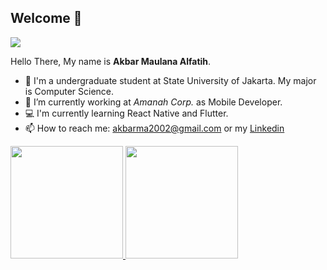 ## Welcome 👋

![](https://komarev.com/ghpvc/?username=MauL08&style=flat)

Hello There, My name is **Akbar Maulana Alfatih**.

- 🔭 I'm a undergraduate student at State University of Jakarta. My major is Computer Science.
- 🌱 I’m currently working at *Amanah Corp.* as Mobile Developer.
- 💻 I'm currently learning React Native and Flutter.
- 📫 How to reach me: akbarma2002@gmail.com or my [Linkedin](https://www.linkedin.com/in/akbar-alfatih)

<p align="left">
<a href="https://github.com/MauL08">
  <img height="180em" src="https://github-readme-stats.vercel.app/api?username=MauL08&count_private=true&show_icons=true&theme=calm"/>
  <img height="180em" src="https://github-readme-stats-eight-theta.vercel.app/api/top-langs/?username=MauL08&layout=compact&langs_count=6&theme=calm"/>
</a>
</p>
